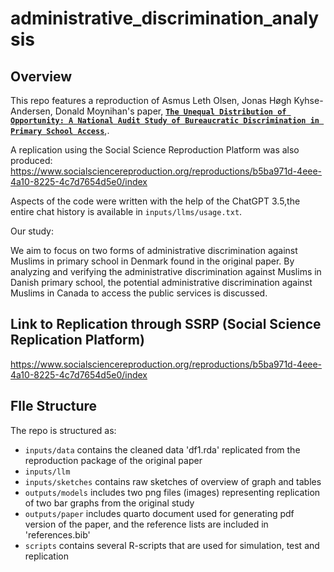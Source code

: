# administrative_discrimination_analysis

## Overview

This repo features a reproduction of Asmus Leth Olsen, Jonas Høgh Kyhse-Andersen, Donald Moynihan's paper, [**`The Unequal Distribution of Opportunity: A National Audit Study of Bureaucratic Discrimination in Primary School Access`**](https://doi.org/10.1111/ajps.12584),.

A replication using the Social Science Reproduction Platform was also produced: <https://www.socialsciencereproduction.org/reproductions/b5ba971d-4eee-4a10-8225-4c7d7654d5e0/index>

Aspects of the code were written with the help of the ChatGPT 3.5,the entire chat history is available in `inputs/llms/usage.txt`.

Our study:

We aim to focus on two forms of administrative discrimination against Muslims in primary school in Denmark found in the original paper. By analyzing and verifying the administrative discrimination against Muslims in Danish primary school, the potential administrative discrimination against Muslims in Canada to access the public services is discussed.

## Link to Replication through SSRP (Social Science Replication Platform)

<https://www.socialsciencereproduction.org/reproductions/b5ba971d-4eee-4a10-8225-4c7d7654d5e0/index>

## FIle Structure

The repo is structured as:

-   `inputs/data` contains the cleaned data 'df1.rda' replicated from the reproduction package of the original paper
-   `inputs/llm`
-   `inputs/sketches` contains raw sketches of overview of graph and tables
-   `outputs/models` includes two png files (images) representing replication of two bar graphs from the original study
-   `outputs/paper` includes quarto document used for generating pdf version of the paper, and the reference lists are included in 'references.bib'
-   `scripts` contains several R-scripts that are used for simulation, test and replication
